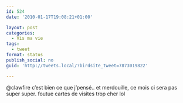 ```yaml
---
id: 524
date: '2010-01-17T19:08:21+01:00'

layout: post
categories:
  - Vis ma vie
tags:
  - tweet
format: status
publish_social: no
guid: 'http://tweets.local/?birdsite_tweet=7873019822'

---
```


@clawfire c’est bien ce que j’pensé.. et merdouille, ce mois ci sera pas super super. foutue cartes de visites trop cher lol